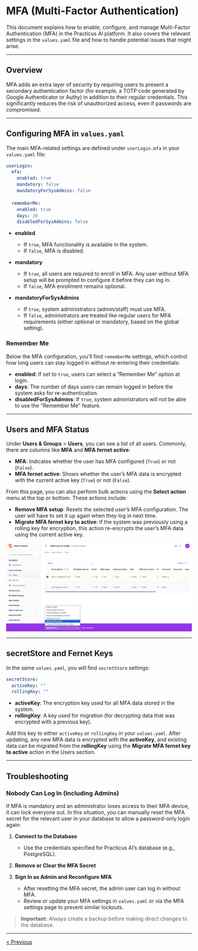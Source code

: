 # MFA (Multi-Factor Authentication)

This document explains how to enable, configure, and manage Multi-Factor Authentication (MFA) in the Practicus AI platform. It also covers the relevant settings in the `values.yaml` file and how to handle potential issues that might arise.

---

## Overview

MFA adds an extra layer of security by requiring users to present a secondary authentication factor (for example, a TOTP code generated by Google Authenticator or Authy) in addition to their regular credentials. This significantly reduces the risk of unauthorized access, even if passwords are compromised.

---

## Configuring MFA in `values.yaml`

The main MFA-related settings are defined under `userLogin.mfa` in your `values.yaml` file:

```yaml
userLogin:
  mfa:
    enabled: true
    mandatory: false
    mandatoryForSysAdmins: false

  rememberMe:
    enabled: true
    days: 30
    disabledForSysAdmins: false
```

- **enabled**  
  - If `true`, MFA functionality is available in the system.  
  - If `false`, MFA is disabled.

- **mandatory**  
  - If `true`, all users are required to enroll in MFA. Any user without MFA setup will be prompted to configure it before they can log in.  
  - If `false`, MFA enrollment remains optional.

- **mandatoryForSysAdmins**  
  - If `true`, system administrators (admin/staff) must use MFA.  
  - If `false`, administrators are treated like regular users for MFA requirements (either optional or mandatory, based on the global setting).

### Remember Me

Below the MFA configuration, you’ll find `rememberMe` settings, which control how long users can stay logged in without re-entering their credentials:

- **enabled**: If set to `true`, users can select a “Remember Me” option at login.  
- **days**: The number of days users can remain logged in before the system asks for re-authentication.  
- **disabledForSysAdmins**: If `true`, system administrators will not be able to use the “Remember Me” feature.

---

## Users and MFA Status

Under **Users & Groups** > **Users**, you can see a list of all users. Commonly, there are columns like **MFA** and **MFA fernet active**:

- **MFA**: Indicates whether the user has MFA configured (`True`) or not (`False`).  
- **MFA fernet active**: Shows whether the user’s MFA data is encrypted with the current active key (`True`) or not (`False`).

From this page, you can also perform bulk actions using the **Select action** menu at the top or bottom. These actions include:

- **Remove MFA setup**: Resets the selected user’s MFA configuration. The user will have to set it up again when they log in next time.  
- **Migrate MFA fernet key to active**: If the system was previously using a rolling key for encryption, this action re-encrypts the user’s MFA data using the current active key.

![](img/mfa.png)

---

## secretStore and Fernet Keys

In the same `values.yaml`, you will find `secretStore` settings:

```yaml
secretStore:
  activeKey: ""
  rollingKey: ""
```

- **activeKey**: The encryption key used for all MFA data stored in the system.  
- **rollingKey**: A key used for migration (for decrypting data that was encrypted with a previous key).  

Add this key to either `activeKey` or `rollingKey` in your `values.yaml`. After updating, any new MFA data is encrypted with the **activeKey**, and existing data can be migrated from the **rollingKey** using the **Migrate MFA fernet key to active** action in the Users section.

---

## Troubleshooting

### Nobody Can Log In (Including Admins)

If MFA is mandatory and an administrator loses access to their MFA device, it can lock everyone out. In this situation, you can manually reset the MFA secret for the relevant user in your database to allow a password-only login again:

1. **Connect to the Database**  
   - Use the credentials specified for Practicus AI’s database (e.g., PostgreSQL).

2. **Remove or Clear the MFA Secret**  

3. **Sign In as Admin and Reconfigure MFA**  
   - After resetting the MFA secret, the admin user can log in without MFA.  
   - Review or update your MFA settings in `values.yaml` or via the MFA settings page to prevent similar lockouts.

> **Important:** Always create a backup before making direct changes to the database.  

---

[< Previous](ai_assistants.md)